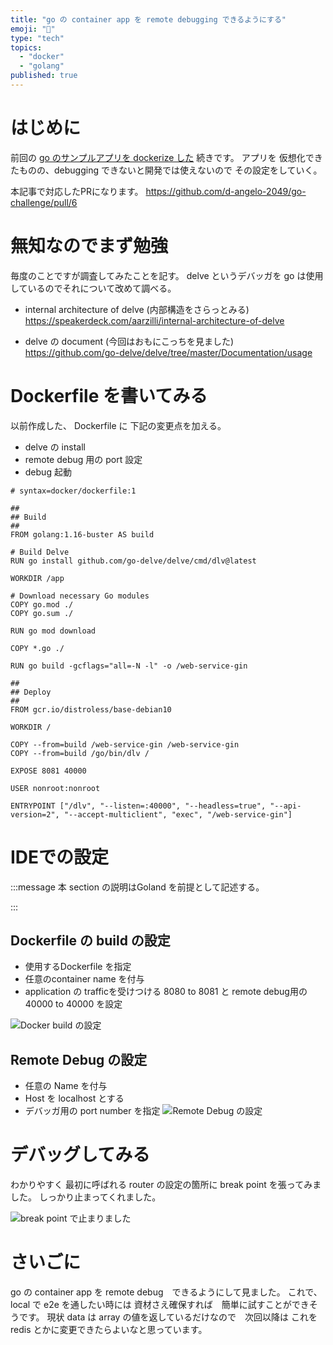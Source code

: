 ```yaml
---
title: "go の container app を remote debugging できるようにする"
emoji: "📝"
type: "tech"
topics:
  - "docker"
  - "golang"
published: true
---
```


# はじめに


前回の [go のサンプルアプリを dockerize した](https://zenn.dev/dai_otsuka/articles/498b63ba622eac) 続きです。
アプリを 仮想化できたものの、debugging できないと開発では使えないので
その設定をしていく。

本記事で対応したPRになります。
https://github.com/d-angelo-2049/go-challenge/pull/6


# 無知なのでまず勉強
毎度のことですが調査してみたことを記す。
delve というデバッガを go は使用しているのでそれについて改めて調べる。

- internal architecture of delve (内部構造をさらっとみる)
https://speakerdeck.com/aarzilli/internal-architecture-of-delve

- delve の document (今回はおもにこっちを見ました)
https://github.com/go-delve/delve/tree/master/Documentation/usage


# Dockerfile を書いてみる
以前作成した、 Dockerfile に 下記の変更点を加える。
- delve の install
- remote debug 用の port 設定
- debug 起動

```
# syntax=docker/dockerfile:1

##
## Build
##
FROM golang:1.16-buster AS build

# Build Delve
RUN go install github.com/go-delve/delve/cmd/dlv@latest

WORKDIR /app

# Download necessary Go modules
COPY go.mod ./
COPY go.sum ./

RUN go mod download

COPY *.go ./

RUN go build -gcflags="all=-N -l" -o /web-service-gin

##
## Deploy
##
FROM gcr.io/distroless/base-debian10

WORKDIR /

COPY --from=build /web-service-gin /web-service-gin
COPY --from=build /go/bin/dlv /

EXPOSE 8081 40000

USER nonroot:nonroot

ENTRYPOINT ["/dlv", "--listen=:40000", "--headless=true", "--api-version=2", "--accept-multiclient", "exec", "/web-service-gin"]

```

# IDEでの設定

:::message
本 section の説明はGoland を前提として記述する。

:::

## Dockerfile の build の設定
- 使用するDockerfile を指定
- 任意のcontainer name を付与
- application の trafficを受けつける 8080 to 8081 と remote debug用の 40000 to 40000 を設定

![Docker build の設定](https://storage.googleapis.com/zenn-user-upload/6ccabd0af56a-20220711.png)

## Remote Debug の設定

- 任意の Name を付与
- Host を localhost とする
- デバッガ用の port number を指定
![Remote Debug の設定](https://storage.googleapis.com/zenn-user-upload/e96388b5376d-20220711.png)



# デバッグしてみる
わかりやすく 最初に呼ばれる router の設定の箇所に break point を張ってみました。
しっかり止まってくれました。

![break point で止まりました](https://storage.googleapis.com/zenn-user-upload/4a4ab3294da1-20220711.png)


# さいごに
go の container app を remote debug　できるようにして見ました。
これで、local で e2e を通したい時には 資材さえ確保すれば　簡単に試すことができそうです。
現状 data は array の値を返しているだけなので　次回以降は これを redis とかに変更できたらよいなと思っています。
